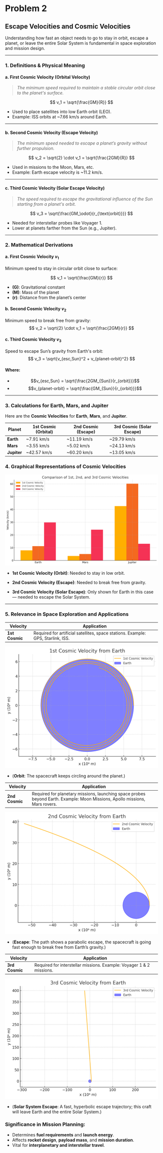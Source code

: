 # Problem 2
##  **Escape Velocities and Cosmic Velocities**

Understanding how fast an object needs to go to stay in orbit, escape a planet, or leave the entire Solar System is fundamental in space exploration and mission design.

---

###  1. Definitions & Physical Meaning

####  **a. First Cosmic Velocity (Orbital Velocity)**  
> *The minimum speed required to maintain a stable circular orbit close to the planet's surface.*

$$
v_1 = \sqrt{\frac{GM}{R}}
$$

- Used to place satellites into low Earth orbit (LEO).
- Example: ISS orbits at ~7.66 km/s around Earth.

---

####  **b. Second Cosmic Velocity (Escape Velocity)**  
> *The minimum speed needed to escape a planet’s gravity without further propulsion.*

$$
v_2 = \sqrt{2} \cdot v_1 = \sqrt{\frac{2GM}{R}}
$$

- Used in missions to the Moon, Mars, etc.
- Example: Earth escape velocity is ~11.2 km/s.

---

####  **c. Third Cosmic Velocity (Solar Escape Velocity)**  
> *The speed required to escape the gravitational influence of the Sun starting from a planet's orbit.*

$$
v_3 = \sqrt{\frac{GM_\odot}{r_{\text{orbit}}}}
$$

- Needed for interstellar probes like Voyager 1.
- Lower at planets farther from the Sun (e.g., Jupiter).

---

### 2.  Mathematical Derivations

#### a. First Cosmic Velocity $v_1$
Minimum speed to stay in circular orbit close to surface:

$$
v_1 = \sqrt{\frac{GM}{r}}
$$

- **\(G\)**: Gravitational constant
- **\(M\)**: Mass of the planet
- **\(r\)**: Distance from the planet’s center

#### b. Second Cosmic Velocity $v_2$
Minimum speed to break free from gravity:
$$
v_2 = \sqrt{2} \cdot v_1 = \sqrt{\frac{2GM}{r}}
$$

#### c. Third Cosmic Velocity  $v_3$
Speed to escape Sun’s gravity from Earth's orbit:
$$
v_3 = \sqrt{v_{esc,Sun}^2 + v_{planet-orbit}^2}
$$
#### Where:
- $$v_{esc,Sun} = \sqrt{\frac{2GM_{Sun}}{r_{orbit}}}$$
- $$v_{planet-orbit} = \sqrt{\frac{GM_{Sun}}{r_{orbit}}}$$

---

### **3. Calculations for Earth, Mars, and Jupiter**

Here are the **Cosmic Velocities** for **Earth**, **Mars**, and **Jupiter**.



| Planet   | 1st Cosmic (Orbital) | 2nd Cosmic (Escape) | 3rd Cosmic (Solar Escape) |
|----------|----------------------|----------------------|----------------------------|
| **Earth**   | ~7.91 km/s               | ~11.19 km/s               | ~29.79 km/s                      |
| **Mars**    | ~3.55 km/s               | ~5.02 km/s                | ~24.13 km/s                   |
| **Jupiter** | ~42.57 km/s              | ~60.20 km/s               |  ~13.05 km/s                   |



### 4. **Graphical Representations of Cosmic Velocities**

![alt text](<Comparison Of 1st, 2nd, And 3rd Cosmic Velocities.png>)

- **1st Cosmic Velocity (Orbit)**: Needed to stay in low orbit.

- **2nd Cosmic Velocity (Escape)**: Needed to break free from gravity.

- **3rd Cosmic Velocity (Solar Escape)**: Only shown for Earth in this case — needed to escape the Solar System.

---

###  **5. Relevance in Space Exploration and Applications**


| Velocity | Application |
|----------|-------------|
| **1st Cosmic** | Required for artificial satellites, space stations. Example: GPS, Starlink, ISS.|

![alt text](<1st Cosmic Velocity From Earth.png>)

- (**Orbit**: The spacecraft keeps circling around the planet.)

| Velocity | Application |
|----------|-------------|
| **2nd Cosmic** | Required for planetary missions, launching space probes beyond Earth.  Example: Moon Missions, Apollo missions, Mars rovers. |

![alt text](<2nd Cosmic Velocity From Earth.png>)

- (**Escape**: The path shows a parabolic escape, the spacecraft is going fast enough to break free from Earth’s gravity.)

| Velocity | Application |
|----------|-------------|
| **3rd Cosmic** | Required for interstellar missions. Example: Voyager 1 & 2 missions. |

![alt text](<3rd Cosmic Velocity From Earth.png>)

- (**Solar System Escape**: A fast, hyperbolic escape trajectory; this craft will leave Earth and the entire Solar System.)


### **Significance in Mission Planning**:
- Determines **fuel requirements** and **launch energy**.
- Affects **rocket design**, **payload mass**, and **mission duration**.
- Vital for **interplanetary and interstellar travel**.


